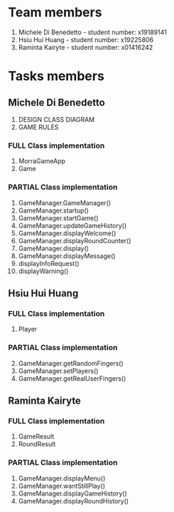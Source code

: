 # Team members

1. Michele Di Benedetto - student number: x19189141
2. Hsiu Hui Huang - student number: x19225806
3. Raminta Kairyte - student number: x01416242

# Tasks members

## Michele Di Benedetto

1. DESIGN CLASS DIAGRAM
2. GAME RULES

### FULL Class implementation

1. MorraGameApp
2. Game

### PARTIAL Class implementation

1. GameManager.GameManager()
2. GameManager.startup()
3. GameManager.startGame()
4. GameManager.updateGameHistory()
5. GameManager.displayWelcome()
6. GameManager.displayRoundCounter()
7. GameManager.display()
8. GameManager.displayMessage()
9. displayInfoRequest()
10. displayWarning()

## Hsiu Hui Huang

### FULL Class implementation

1. Player

### PARTIAL Class implementation

2. GameManager.getRandomFingers()
3. GameManager.setPlayers()
4. GameManager.getRealUserFingers()

## Raminta Kairyte

### FULL Class implementation

1. GameResult
2. RoundResult

### PARTIAL Class implementation

1. GameManager.displayMenu()
2. GameManager.wantStillPlay()
3. GameManager.displayGameHistory()
4. GameManager.displayRoundHistory()
